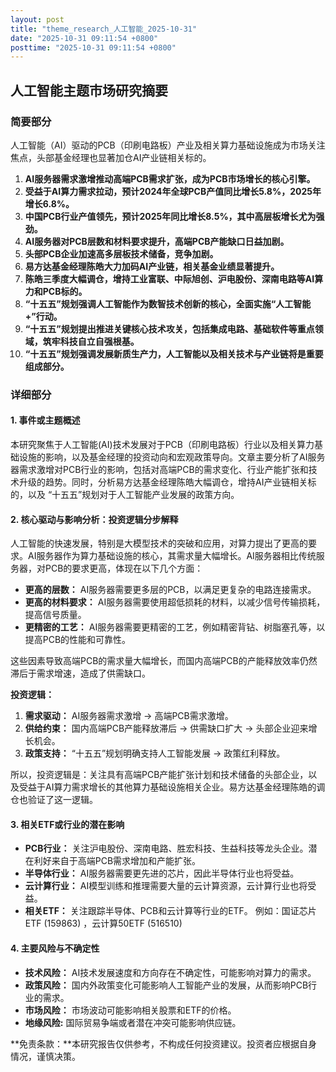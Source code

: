 ```yaml
---
layout: post
title: "theme_research_人工智能_2025-10-31"
date: "2025-10-31 09:11:54 +0800"
posttime: "2025-10-31 09:11:54 +0800"
---
```


## 人工智能主题市场研究摘要

### 简要部分

人工智能（AI）驱动的PCB（印刷电路板）产业及相关算力基础设施成为市场关注焦点，头部基金经理也显著加仓AI产业链相关标的。

1.  **AI服务器需求激增推动高端PCB需求扩张，成为PCB市场增长的核心引擎。**
2.  **受益于AI算力需求拉动，预计2024年全球PCB产值同比增长5.8%，2025年增长6.8%。**
3.  **中国PCB行业产值领先，预计2025年同比增长8.5%，其中高层板增长尤为强劲。**
4.  **AI服务器对PCB层数和材料要求提升，高端PCB产能缺口日益加剧。**
5.  **头部PCB企业加速高多层板技术储备，竞争加剧。**
6.  **易方达基金经理陈皓大力加码AI产业链，相关基金业绩显著提升。**
7.  **陈皓三季度大幅调仓，增持工业富联、中际旭创、沪电股份、深南电路等AI算力和PCB标的。**
8.  **“十五五”规划强调人工智能作为数智技术创新的核心，全面实施“人工智能+”行动。**
9.  **“十五五”规划提出推进关键核心技术攻关，包括集成电路、基础软件等重点领域，筑牢科技自立自强根基。**
10. **“十五五”规划强调发展新质生产力，人工智能以及相关技术与产业链将是重要组成部分。**

### 详细部分

#### 1. 事件或主题概述

本研究聚焦于人工智能(AI)技术发展对于PCB（印刷电路板）行业以及相关算力基础设施的影响，以及基金经理的投资动向和宏观政策导向。文章主要分析了AI服务器需求激增对PCB行业的影响，包括对高端PCB的需求变化、行业产能扩张和技术升级的趋势。同时，分析易方达基金经理陈皓大幅调仓，增持AI产业链相关标的，以及 “十五五”规划对于人工智能产业发展的政策方向。

#### 2. 核心驱动与影响分析：投资逻辑分步解释

人工智能的快速发展，特别是大模型技术的突破和应用，对算力提出了更高的要求。AI服务器作为算力基础设施的核心，其需求量大幅增长。AI服务器相比传统服务器，对PCB的要求更高，体现在以下几个方面：

*   **更高的层数：** AI服务器需要更多层的PCB，以满足更复杂的电路连接需求。
*   **更高的材料要求：** AI服务器需要使用超低损耗的材料，以减少信号传输损耗，提高信号质量。
*   **更精密的工艺：** AI服务器需要更精密的工艺，例如精密背钻、树脂塞孔等，以提高PCB的性能和可靠性。

这些因素导致高端PCB的需求量大幅增长，而国内高端PCB的产能释放效率仍然滞后于需求增速，造成了供需缺口。

**投资逻辑：**

1.  **需求驱动：** AI服务器需求激增 -> 高端PCB需求激增。
2.  **供给约束：** 国内高端PCB产能释放滞后 -> 供需缺口扩大 -> 头部企业迎来增长机会。
3.  **政策支持：** “十五五”规划明确支持人工智能发展 -> 政策红利释放。

所以，投资逻辑是：关注具有高端PCB产能扩张计划和技术储备的头部企业，以及受益于AI算力需求增长的其他算力基础设施相关企业。易方达基金经理陈皓的调仓也验证了这一逻辑。

#### 3. 相关ETF或行业的潜在影响

*   **PCB行业：** 关注沪电股份、深南电路、胜宏科技、生益科技等龙头企业。潜在利好来自于高端PCB需求增加和产能扩张。
*   **半导体行业：** AI服务器需要更先进的芯片，因此半导体行业也将受益。
*   **云计算行业：** AI模型训练和推理需要大量的云计算资源，云计算行业也将受益。
*   **相关ETF：** 关注跟踪半导体、PCB和云计算等行业的ETF。 例如：国证芯片ETF (159863) ，云计算50ETF (516510)

#### 4. 主要风险与不确定性

*   **技术风险：** AI技术发展速度和方向存在不确定性，可能影响对算力的需求。
*   **政策风险：** 国内外政策变化可能影响人工智能产业的发展，从而影响PCB行业的需求。
*   **市场风险：** 市场波动可能影响相关股票和ETF的价格。
*   **地缘风险:** 国际贸易争端或者潜在冲突可能影响供应链。

**免责条款：**本研究报告仅供参考，不构成任何投资建议。投资者应根据自身情况，谨慎决策。